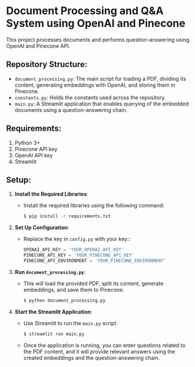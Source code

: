 # Document Processing and Q&A System using OpenAI and Pinecone

This project processes documents and performs question-answering using OpenAI and Pinecone API.

## Repository Structure:

- `document_processing.py`: The main script for loading a PDF, dividing its content, generating embeddings with OpenAI, and storing them in Pinecone.
- `constants.py`: Holds the constants used across the repository.
- `main.py`: A Streamlit application that enables querying of the embedded documents using a question-answering chain.

## Requirements:

1. Python 3+
2. Pinecone API key
3. OpenAI API key
4. Streamlit

## Setup:

1. **Install the Required Libraries**:

   - Install the required libraries using the following command:

     ```bash
     $ pip install -r requirements.txt
     ```

2. **Set Up Configuration**:

   - Replace the key in `config.py` with your key::

     ```python
     OPENAI_API_KEY = 'YOUR_OPENAI_API_KEY'
     PINECONE_API_KEY = 'YOUR_PINECONE_API_KEY'
     PINECONE_API_ENVIRONMENT = 'YOUR_PINECONE_ENVIRONMENT'
     ```

3. **Run `document_processing.py`**:

   - This will load the provided PDF, split its content, generate embeddings, and save them to Pinecone.

     ```bash
     $ python document_processing.py
     ```

4. **Start the Streamlit Application**:

   - Use Streamlit to run the `main.py` script.

     ```bash
     $ streamlit run main.py
     ```

   - Once the application is running, you can enter questions related to the PDF content, and it will provide relevant answers using the created embeddings and the question-answering chain.
